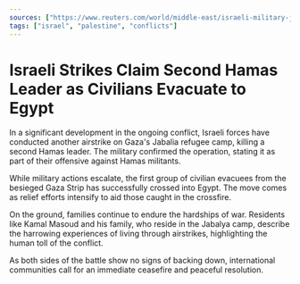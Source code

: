```yaml
---
sources: ["https://www.reuters.com/world/middle-east/israeli-military-jets-strike-gaza-camp-says-hamas-commander-killed-2023-11-01/", "https://www.washingtonpost.com/world/2023/11/01/israel-gaza-refugee-camp-strike-death-destruction/"]
tags: ["israel", "palestine", "conflicts"]
---
```


# Israeli Strikes Claim Second Hamas Leader as Civilians Evacuate to Egypt

In a significant development in the ongoing conflict, Israeli forces have conducted another airstrike on Gaza's Jabalia refugee camp, killing a second Hamas leader. The military confirmed the operation, stating it as part of their offensive against Hamas militants.

While military actions escalate, the first group of civilian evacuees from the besieged Gaza Strip has successfully crossed into Egypt. The move comes as relief efforts intensify to aid those caught in the crossfire.

On the ground, families continue to endure the hardships of war. Residents like Kamal Masoud and his family, who reside in the Jabalya camp, describe the harrowing experiences of living through airstrikes, highlighting the human toll of the conflict.

As both sides of the battle show no signs of backing down, international communities call for an immediate ceasefire and peaceful resolution.
